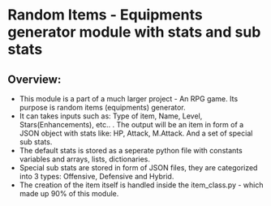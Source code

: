 <h1> Random Items - Equipments generator module with stats and sub stats</h1>

<h2> Overview: </h2>
<ul>
    <li>This module is a part of a much larger project - An RPG game. Its purpose is random items (equipments) generator. </li>
    <li>It can takes inputs such as: Type of item, Name, Level, Stars(Enhancements), etc.. . The output will be an item in form of a JSON object with stats like: HP, Attack, M.Attack. And a set of special sub stats.</li>
    <li> The default stats is stored as a seperate python file with constants variables and arrays, lists, dictionaries.</li>
    <li> Special sub stats are stored in form of JSON files, they are categorized into 3 types: Offensive, Defensive and Hybrid.</li>
    <li>The creation of the item itself is handled inside the item_class.py - which made up 90% of this module.</li>        
</ul>

